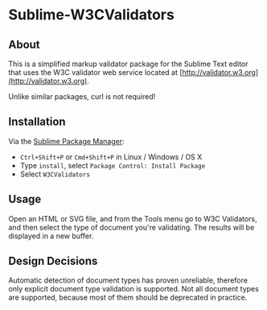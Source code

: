 Sublime-W3CValidators
=====================

## About

This is a simplified markup validator package for the Sublime Text editor that uses the W3C validator web service located at [http://validator.w3.org](http://validator.w3.org).

Unlike similar packages, curl is not required!

## Installation

Via the [Sublime Package Manager](http://wbond.net/sublime_packages/package_control):

* `Ctrl+Shift+P` or `Cmd+Shift+P` in Linux / Windows / OS X
* Type `install`, select `Package Control: Install Package`
* Select `W3CValidators`

## Usage

Open an HTML or SVG file, and from the Tools menu go to W3C Validators, and then select the type of document you're validating. The results will be displayed in a new buffer.

## Design Decisions

Automatic detection of document types has proven unreliable, therefore only explicit document type validation is supported. Not all document types are supported, because most of them should be deprecated in practice.
